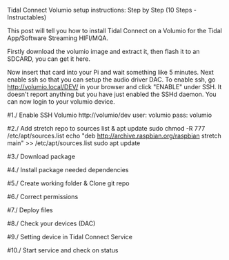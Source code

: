 Tidal Connect Volumio setup instructions: Step by Step (10 Steps - Instructables)

This post will tell you how to install Tidal Connect on a Volumio for the Tidal App/Software Streaming HIFI/MQA.

Firstly download the volumio image and extract it, then flash it to an SDCARD, you can get it here.

Now insert that card into your Pi and wait something like 5 minutes. Next enable ssh so that you can setup the audio driver DAC. 
To enable ssh, go http://volumio.local/DEV/ in your browser and click "ENABLE" under SSH. 
It doesn't report anything but you have just enabled the SSHd daemon. You can now login to your volumio device.

#1./ Enable SSH Volumio
http://volumio/dev
user: volumio
pass: volumio

#2./ Add stretch repo to sources list & apt update
sudo chmod -R 777 /etc/apt/sources.list
echo "deb http://archive.raspbian.org/raspbian stretch main" >> /etc/apt/sources.list
sudo apt update

#3./ Download package

#4./ Install package needed dependencies

#5./ Create working folder & Clone git repo

#6./ Correct permissions

#7./ Deploy files

#8./ Check your devices (DAC)

#9./ Setting device in Tidal Connect Service

#10./ Start service and check on status

